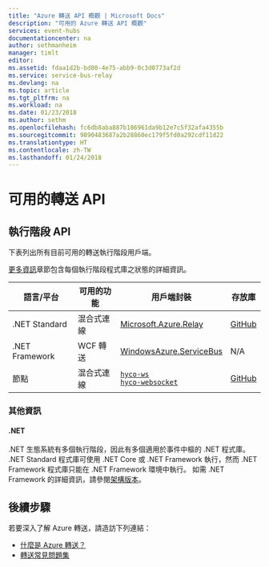 ```yaml
---
title: "Azure 轉送 API 概觀 | Microsoft Docs"
description: "可用的 Azure 轉送 API 概觀"
services: event-hubs
documentationcenter: na
author: sethmanheim
manager: timlt
editor: 
ms.assetid: fdaa1d2b-bd80-4e75-abb9-0c3d0773af2d
ms.service: service-bus-relay
ms.devlang: na
ms.topic: article
ms.tgt_pltfrm: na
ms.workload: na
ms.date: 01/23/2018
ms.author: sethm
ms.openlocfilehash: fc6db8aba887b186961da9b12e7c5f32afa4355b
ms.sourcegitcommit: 9890483687a2b28860ec179f5fd0a292cdf11d22
ms.translationtype: HT
ms.contentlocale: zh-TW
ms.lasthandoff: 01/24/2018
---
```

# <a name="available-relay-apis"></a>可用的轉送 API

## <a name="runtime-apis"></a>執行階段 API

下表列出所有目前可用的轉送執行階段用戶端。

[更多資訊](#additional-information)章節包含每個執行階段程式庫之狀態的詳細資訊。

| 語言/平台 | 可用的功能 | 用戶端封裝 | 存放庫 |
| --- | --- | --- | --- |
| .NET Standard | 混合式連線 | [Microsoft.Azure.Relay](https://www.nuget.org/packages/Microsoft.Azure.Relay/) | [GitHub](https://github.com/azure/azure-relay-dotnet) |
| .NET Framework | WCF 轉送 | [WindowsAzure.ServiceBus](https://www.nuget.org/packages/WindowsAzure.ServiceBus/) | N/A |
| 節點 | 混合式連線 | [`hyco-ws`](https://www.npmjs.com/package/hyco-ws)<br/>[`hyco-websocket`](https://www.npmjs.com/package/hyco-websocket) | [GitHub](https://github.com/Azure/azure-relay-node) |

### <a name="additional-information"></a>其他資訊

#### <a name="net"></a>.NET

.NET 生態系統有多個執行階段，因此有多個適用於事件中樞的 .NET 程式庫。 .NET Standard 程式庫可使用 .NET Core 或 .NET Framework 執行，然而 .NET Framework 程式庫只能在 .NET Framework 環境中執行。 如需 .NET Framework 的詳細資訊，請參閱[架構版本](/dotnet/articles/standard/frameworks#framework-versions)。

## <a name="next-steps"></a>後續步驟

若要深入了解 Azure 轉送，請造訪下列連結：
* [什麼是 Azure 轉送？](relay-what-is-it.md)
* [轉送常見問題集](relay-faq.md)